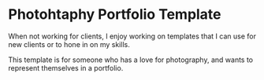 # Photohtaphy Portfolio Template

When not working for clients, I enjoy working on templates that I can use for new clients or to hone in on my skills. 

This template is for someone who has a love for photography, and wants to represent themselves in a portfolio.
